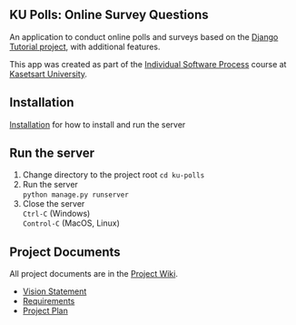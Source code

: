 ## KU Polls: Online Survey Questions 

An application to conduct online polls and surveys based
on the [Django Tutorial project](https://docs.djangoproject.com/en/5.1/), with
additional features.

This app was created as part of the [Individual Software Process](
https://cpske.github.io/ISP) course at [Kasetsart University](https://www.ku.ac.th).

## Installation
[Installation](../../wiki/Installation) for how to install and run the server

## Run the server
1. Change directory to the project root
```cd ku-polls```
2. Run the server  
```python manage.py runserver```
3. Close the server  
```Ctrl-C``` (Windows)  
```Control-C``` (MacOS, Linux)

## Project Documents

All project documents are in the [Project Wiki](../../wiki/Home).

- [Vision Statement](../../wiki/Vision%20and%20Scope)
- [Requirements](../../wiki/Requirements)
- [Project Plan](../../wiki/Project%20Plan)

